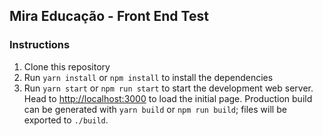 ## Mira Educação - Front End Test

### Instructions

1. Clone this repository
2. Run `yarn install` or `npm install` to install the dependencies
3. Run `yarn start` or `npm run start` to start the development web server. Head to <http://localhost:3000> to load the initial page. Production build can be generated with `yarn build` or `npm run build`; files will be exported to `./build`.
